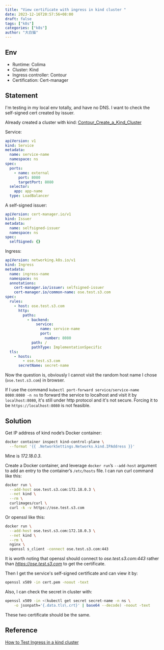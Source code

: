 ```yaml
---
title: "View certificate with ingress in kind cluster "
date: 2023-12-16T20:57:56+08:00
draft: false
tags: ["k8s"]
categories: ["k8s"]
author: "大白猫"
---
```


## Env

* Runtime: Colima
* Cluster: Kind
* Ingress controller: Contour
* Certification: Cert-manager

## Statement

I'm testing in my local env totally, and have no DNS. I want to check the self-signed cert created by issuer.

Already created a cluster with kind: [Contour_Create_a_Kind_Cluster](https://projectcontour.io/docs/1.27/guides/kind/)

Service: 

```yaml
apiVersion: v1
kind: Service
metadata:
  name: service-name
  namespace: ns
spec:
  ports:
    - name: external
      port: 8080
      targetPort: 8080
  selector:
    app: app-name
  type: LoadBalancer
```

A self-signed issuer:

``` yaml
apiVersion: cert-manager.io/v1
kind: Issuer
metadata:
  name: selfsigned-issuer
  namespace: ns
spec:
  selfSigned: {}
```

Ingress:

``` yaml
apiVersion: networking.k8s.io/v1
kind: Ingress
metadata:
  name: ingress-name
  namespace: ns
  annotations:
    cert-manager.io/issuer: selfsigned-issuer
    cert-manager.io/common-name: ose.test.s3.com
spec:
  rules:
    - host: ose.test.s3.com
      http:
        paths:
          - backend:
              service:
                name: service-name
                port:
                  number: 8080
            path: /
            pathType: ImplementationSpecific
  tls:
    - hosts:
        - ose.test.s3.com
      secretName: secret-name
```

Now the question is, obviously I cannot visit the random host name I chose (`ose.test.s3.com`) in browser. 

If I use the command `kubectl port-forward service/service-name 8080:8080 -n ns`  to forward the service to localhost and visit it by `localhost:8080`, it's still under http protocol and it's not secure. Forcing it to be `https://localhost:8080` is not feasible.

## Solution

Get IP address of kind node’s Docker container:

``` bash
docker container inspect kind-control-plane \
  --format '{{ .NetworkSettings.Networks.kind.IPAddress }}'
```

Mine is *172.18.0.3*.

Create a Docker container, and leverage `docker run`’s `--add-host` argument to add an entry to the container’s `/etc/hosts` file. I can run curl command like this:

``` bash
docker run \
  --add-host ose.test.s3.com:172.18.0.3 \
  --net kind \
  --rm \
  curlimages/curl \
  curl -k -v https://ose.test.s3.com
```

Or openssl like this:

``` bash
docker run \
  --add-host ose.test.s3.com:172.18.0.3 \
  --net kind \
  --rm \
  nginx \
  openssl s_client -connect ose.test.s3.com:443
```

It is worth noting that openssl should connect to *ose.test.s3.com:443* rather than *https://ose.test.s3.com* to get the certificate.

Then I get the service's self-signed certificate and can view it by:

```bash
openssl x509 -in cert.pem -noout -text
```

Also, I can check the secret in cluster with:

``` bash
openssl x509 -in <(kubectl get secret secret-name -n ns \
    -o jsonpath='{.data.tls\.crt}' | base64 --decode) -noout -text
```

These two certificate should be the same.

## Reference

[How to Test Ingress in a kind cluster](https://dustinspecker.com/posts/test-ingress-in-kind/#create-a-kind-cluster-with-ingress-support)
